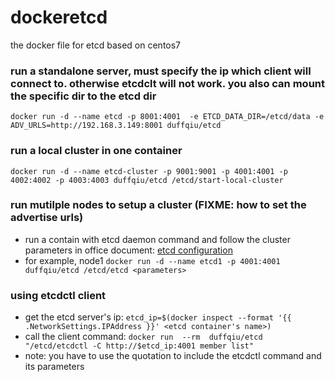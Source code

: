 # dockeretcd
the docker file for etcd based on centos7


### run a standalone server, must specify the ip which client will connect to. otherwise etcdclt will not work. you also can mount the specific dir to the etcd dir 

```
docker run -d --name etcd -p 8001:4001  -e ETCD_DATA_DIR=/etcd/data -e ADV_URLS=http://192.168.3.149:8001 duffqiu/etcd
```

### run a local cluster in one container

```
docker run -d --name etcd-cluster -p 9001:9001 -p 4001:4001 -p 4002:4002 -p 4003:4003 duffqiu/etcd /etcd/start-local-cluster
```

### run mutilple nodes to setup a cluster (FIXME: how to set the advertise urls)

- run a contain with etcd daemon command and follow the cluster parameters in office document: [etcd configuration](https://github.com/coreos/etcd/blob/master/Documentation/configuration.md)
- for example, node1 `docker run -d --name etcd1 -p 4001:4001 duffqiu/etcd /etcd/etcd <parameters>`

### using etcdctl client 
- get the etcd server's ip: `etcd_ip=$(docker inspect --format '{{ .NetworkSettings.IPAddress }}' <etcd container's name>)`
- call the client command: `docker run  --rm  duffqiu/etcd "/etcd/etcdctl -C http://$etcd_ip:4001 member list"`
- note: you have to use the quotation to include the etcdctl command and its parameters
